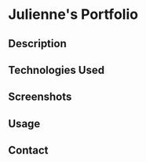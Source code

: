 # Julienne's Portfolio

## Description

## Technologies Used

## Screenshots

## Usage

## Contact

